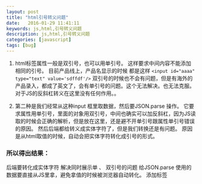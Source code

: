 ```yaml
--- 
layout: post
title: "html引号转义问题"
date:   2016-01-29 11:41:11
keywords: js,html,引号转义问题
description: js,html,引号转义问题
categories: [javascript]
tags: [bug]
---
```


1. html标签属性一般是双引号，也可以用单引号。 这样要求中间内容不能添加相同的引号。 
目前产品线上，产品名显示的时候 都是这样 `<input id="aaaa" type="text" value='sdffdf'/>`
双引号的时候也不会有问题，但是有海外的产品录入，都成了英文了，会有单引号的问题。这个无法解决。也无法克服。对于JS的反斜杠转义在这里没有任何作用。。

<!-- more -->

2. 第二种是我们经常从这种input 框里取数据，然后要JSON.parse 操作。 它要求属性用单引号，里面的对象用双引号，中间也确实可以加反斜杠，因为JS读取的时候会正确的解析，但是放在这里，还是避不开单引号跟属性单引号错误的原因。
然后后端都给转义成实体字符了，但是我们转换还是有问题。 原因是从html取值的时候，自动会把实体字符转化成引号的形式。

### 所以得出结果：

后端要转化成实体字符  解决同时展示单 、 双引号的问题
给JSON.parse 使用的数据要直接从JS里拿，避免拿值的时候被浏览器自动转化。 
添加标签


